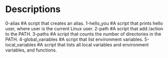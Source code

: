 # Descriptions

0-alias #A script that creates an alias.
1-hello_you #A script that prints hello user, where user is the current Linux user.
2-path #A script that add /action to the PATH.
3-paths #A script that counts the number of directories in the PATH.
4-global_variables #A script that list environment variables.
5-local_variables #A script that lists all local variables and environment variables, and functions.